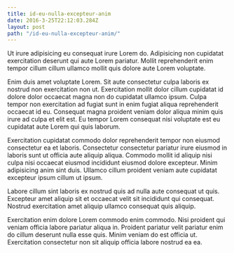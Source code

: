 ```yaml
---
title: id-eu-nulla-excepteur-anim
date: 2016-3-25T22:12:03.284Z
layout: post
path: "/id-eu-nulla-excepteur-anim/"
---
```


Ut irure adipisicing eu consequat irure Lorem do. Adipisicing non cupidatat exercitation deserunt qui aute Lorem pariatur. Mollit reprehenderit enim tempor cillum cillum ullamco mollit quis dolore aute Lorem voluptate.

Enim duis amet voluptate Lorem. Sit aute consectetur culpa laboris ex nostrud non exercitation non ut. Exercitation mollit dolor cillum cupidatat id dolore dolor occaecat magna non do cupidatat ullamco ipsum. Culpa tempor non exercitation ad fugiat sunt in enim fugiat aliqua reprehenderit occaecat id eu. Consequat magna proident veniam dolor aliqua minim quis irure ad culpa et elit est. Eu tempor Lorem consequat nisi voluptate est eu cupidatat aute Lorem qui quis laborum.

Exercitation cupidatat commodo dolor reprehenderit tempor non eiusmod consectetur ea et laboris. Consectetur consectetur pariatur irure eiusmod in laboris sunt ut officia aute aliquip aliqua. Commodo mollit id aliquip nisi culpa nisi occaecat eiusmod incididunt eiusmod dolore excepteur. Minim adipisicing anim sint duis. Ullamco cillum proident veniam aute cupidatat excepteur ipsum cillum ut ipsum.

Labore cillum sint laboris ex nostrud quis ad nulla aute consequat ut quis. Excepteur amet aliquip sit et occaecat velit sit incididunt qui consequat. Nostrud exercitation amet aliquip ullamco consequat quis aliquip.

Exercitation enim dolore Lorem commodo enim commodo. Nisi proident qui veniam officia labore pariatur aliqua in. Proident pariatur velit pariatur enim do cillum deserunt nulla esse quis. Minim veniam do est officia ut. Exercitation consectetur non sit aliquip officia labore nostrud ea ea.